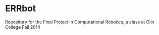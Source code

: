 ERRbot
======

Repository for the Final Project in Computational Robotics, a class at Olin College Fall 2014
